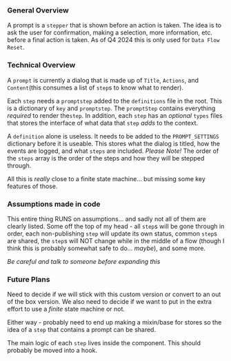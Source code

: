 ### General Overview

A prompt is a `stepper` that is shown before an action is taken. The idea is to ask the user for confirmation, making a selection, more information, etc. before a final action is taken. As of Q4 2024 this is only used for `Data Flow Reset`.

### Technical Overview

A `prompt` is currently a dialog that is made up of `Title`, `Actions`, and `Content`(this consumes a list of `step`s to know what to render).

Each `step` needs a `promptstep` added to the `definitions` file in the root. This is a dictionary of `key` and `promptstep`. The `promptStep` contains everything _required_ to render the`step`. In addition, each `step` has an _optional_ `types` files that stores the interface of what data that `step` _adds_ to the context.

A `definition` alone is useless. It needs to be added to the `PROMPT_SETTINGS` dictionary before it is useable. This stores what the dialog is titled, how the events are logged, and what `steps` are included. _Please Note!_ The order of the `steps` array is the order of the steps and how they will be stepped through.

All this is _really_ close to a finite state machine... but missing some key features of those.

### Assumptions made in code

This entire thing RUNS on assumptions... and sadly not all of them are clearly listed. Some off the top of my head - all `step`s will be gone through in order, each non-publishing `step` will update its own status, common `step`s are shared, the `step`s will NOT change while in the middle of a flow (though I think this is probably somewhat safe to do... _maybe_), and some more.

_Be careful and talk to someone before expanding this_

### Future Plans

Need to decide if we will stick with this custom version or convert to an out of the box version. We also need to decide if we want to put in the extra effort to use a _finite_ state machine or not.

Either way - probably need to end up making a mixin/base for stores so the idea of a `step` that contains a prompt can be shared.

The main logic of each `step` lives inside the component. This should probably be moved into a hook.
